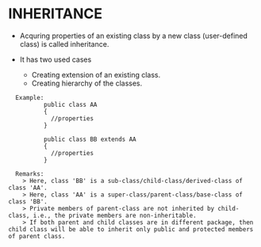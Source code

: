 # INHERITANCE

- Acquring properties of an existing class by a new class (user-defined class) is called inheritance.

- It has two used cases
  - Creating extension of an existing class.
  - Creating hierarchy of the classes.

```
  Example:
          public class AA
          {
            //properties
          }

          public class BB extends AA
          {
            //properties
          }

  Remarks:
    > Here, class 'BB' is a sub-class/child-class/derived-class of class 'AA'.
    > Here, class 'AA' is a super-class/parent-class/base-class of class 'BB'.
    > Private members of parent-class are not inherited by child-class, i.e., the private members are non-inheritable.
    > If both parent and child classes are in different package, then child class will be able to inherit only public and protected members of parent class.
```
